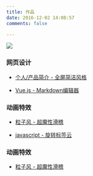```yaml
---
title: 作品
date: 2016-12-02 14:08:57
comments: false

---
```

<a href="http://img.hb.aicdn.com/2495276fbb11a92d56901a0766fb3b53f154b5041c889c-IwBZY3_fw658" target="_blank">
<img src="http://img.hb.aicdn.com/2495276fbb11a92d56901a0766fb3b53f154b5041c889c-IwBZY3_fw658" class="full-image"/>
</a>

### 网页设计

* [个人/产品简介 - 全屏简洁风格](https://ensyuu.github.io/demo/personal/index.html)

* [Vue.js - Markdown编辑器](https://ensyuu.github.io/demo/Markdown/index.html)

### 动画特效

* [粒子风 - 超魔性滑稽](https://ensyuu.github.io/demo/laugh/index.html)

* [javascript - 旋转标签云](https://ensyuu.github.io/demo/rotateCloud/index.html)
### 动画特效

* [粒子风 - 超魔性滑稽](https://ensyuu.github.io/demo/laugh/index.html)
